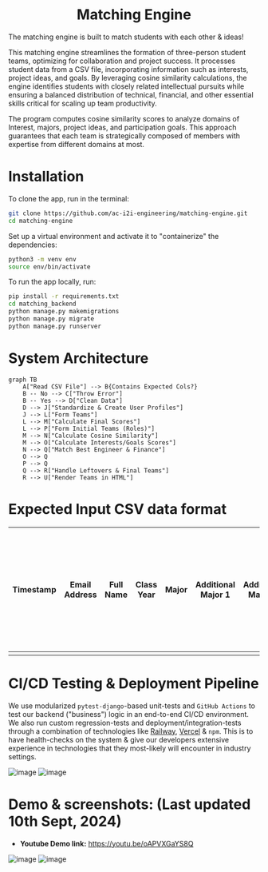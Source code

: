 <h1 align="center">Matching Engine</h1>

The matching engine is built to match students with each other &amp; ideas!

This matching engine streamlines the formation of three-person student teams, optimizing for collaboration and project success. It processes student data from a CSV file, incorporating information such as interests, project ideas, and goals. By leveraging cosine similarity calculations, the engine identifies students with closely related intellectual pursuits while ensuring a balanced distribution of technical, financial, and other essential skills critical for scaling up team productivity.

The program computes cosine similarity scores to analyze domains of Interest, majors, project ideas, and participation goals. This approach guarantees that each team is strategically composed of members with expertise from different domains at most.

# Installation

To clone the app, run in the terminal:

```bash
git clone https://github.com/ac-i2i-engineering/matching-engine.git
cd matching-engine
```

Set up a virtual environment and activate it to "containerize" the dependencies:

```bash
python3 -m venv env
source env/bin/activate
```

To run the app locally, run:

```bash
pip install -r requirements.txt
cd matching_backend
python manage.py makemigrations
python manage.py migrate
python manage.py runserver
```

# System Architecture

```mermaid
graph TB
    A["Read CSV File"] --> B{Contains Expected Cols?}
    B -- No --> C["Throw Error"]
    B -- Yes --> D["Clean Data"]
    D --> J["Standardize & Create User Profiles"]
    J --> L["Form Teams"]
    L --> M["Calculate Final Scores"]
    L --> P["Form Initial Teams (Roles)"]
    M --> N["Calculate Cosine Similarity"]
    M --> O["Calculate Interests/Goals Scores"]
    N --> Q["Match Best Engineer & Finance"]
    O --> Q
    P --> Q
    Q --> R["Handle Leftovers & Final Teams"]
    R --> U["Render Teams in HTML"]
```

# Expected Input CSV data format
|Timestamp|Email Address|Full Name|Class Year|Major|Additional Major 1|Additional Major 2|Domains of Interest|Do you have an idea(big or small)?|What is your idea?|What stage are you at?|What role are you interested in taking on a team?|Has your team been registered?|If your team has not registered enter your email below and we will send you the form|
| --- | --- | --- | --- | --- | --- | --- | --- | --- | --- | --- | --- | --- | --- |
|     |     |     |     |     |     |     |     |     |     |     |     |     |     |

# CI/CD Testing & Deployment Pipeline

We use modularized `pytest-django`-based unit-tests and `GitHub Actions` to test our backend ("business") logic in an end-to-end CI/CD environment. We also run custom regression-tests and deployment/integration-tests through a combination of technologies like [Railway](https://railway.app/), [Vercel](https://vercel.com/) & `npm`. This is to have health-checks on the system & give our developers extensive experience in technologies that they most-likely will encounter in industry settings.

![image](https://github.com/user-attachments/assets/d51e5950-e859-4f95-bec9-98fb41eb450e)
![image](https://github.com/user-attachments/assets/abe2b142-8e5a-4bde-80d3-e5f5c4c7bfae)

# Demo & screenshots: (Last updated 10th Sept, 2024)

- **Youtube Demo link:** https://youtu.be/oAPVXGaYS8Q

![image](https://github.com/user-attachments/assets/5c34a4ef-7936-437b-8c41-4898a0dfefbb)
![image](https://github.com/user-attachments/assets/50fcefee-292e-432b-85e0-248cb8e123d4)
